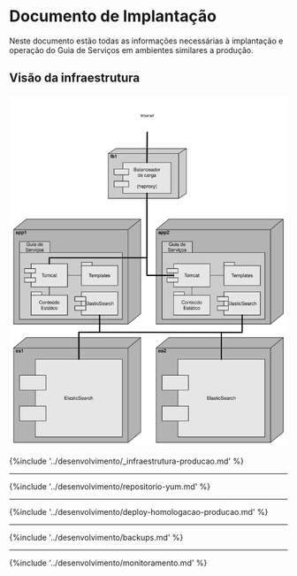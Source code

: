 # Documento de Implantação

Neste documento estão todas as informações necessárias à implantação e operação do Guia de Serviços em ambientes similares a produção.

## Visão da infraestrutura

[![Diagrama da rede em ambiente similar a produção](/desenvolvimento/ambiente-producao.svg)](/desenvolvimento/ambiente-producao.graphml)

{%include '../desenvolvimento/_infraestrutura-producao.md' %}

----

{%include '../desenvolvimento/repositorio-yum.md' %}

----

{%include '../desenvolvimento/deploy-homologacao-producao.md' %}

----

{%include '../desenvolvimento/backups.md' %}

----

{%include '../desenvolvimento/monitoramento.md' %}